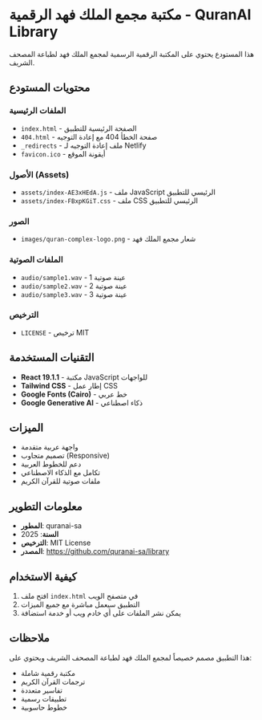 # مكتبة مجمع الملك فهد الرقمية - QuranAI Library

هذا المستودع يحتوي على المكتبة الرقمية الرسمية لمجمع الملك فهد لطباعة المصحف الشريف.

## محتويات المستودع

### الملفات الرئيسية
- `index.html` - الصفحة الرئيسية للتطبيق
- `404.html` - صفحة الخطأ 404 مع إعادة التوجيه
- `_redirects` - ملف إعادة التوجيه لـ Netlify
- `favicon.ico` - أيقونة الموقع

### الأصول (Assets)
- `assets/index-AE3xHEdA.js` - ملف JavaScript الرئيسي للتطبيق
- `assets/index-FBxpKGiT.css` - ملف CSS الرئيسي للتطبيق

### الصور
- `images/quran-complex-logo.png` - شعار مجمع الملك فهد

### الملفات الصوتية
- `audio/sample1.wav` - عينة صوتية 1
- `audio/sample2.wav` - عينة صوتية 2  
- `audio/sample3.wav` - عينة صوتية 3

### الترخيص
- `LICENSE` - ترخيص MIT

## التقنيات المستخدمة

- **React 19.1.1** - مكتبة JavaScript للواجهات
- **Tailwind CSS** - إطار عمل CSS
- **Google Fonts (Cairo)** - خط عربي
- **Google Generative AI** - ذكاء اصطناعي

## الميزات

- واجهة عربية متقدمة
- تصميم متجاوب (Responsive)
- دعم للخطوط العربية
- تكامل مع الذكاء الاصطناعي
- ملفات صوتية للقرآن الكريم

## معلومات التطوير

- **المطور**: quranai-sa
- **السنة**: 2025
- **الترخيص**: MIT License
- **المصدر**: https://github.com/quranai-sa/library

## كيفية الاستخدام

1. افتح ملف `index.html` في متصفح الويب
2. التطبيق سيعمل مباشرة مع جميع الميزات
3. يمكن نشر الملفات على أي خادم ويب أو خدمة استضافة

## ملاحظات

هذا التطبيق مصمم خصيصاً لمجمع الملك فهد لطباعة المصحف الشريف ويحتوي على:
- مكتبة رقمية شاملة
- ترجمات القرآن الكريم
- تفاسير متعددة
- تطبيقات رسمية
- خطوط حاسوبية
